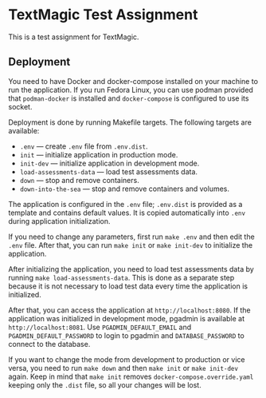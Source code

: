 # TextMagic Test Assignment

This is a test assignment for TextMagic.

## Deployment

You need to have Docker and docker-compose installed on your machine to run the application. If you run Fedora Linux, 
you can use podman provided that `podman-docker` is installed and `docker-compose` is configured to use its socket.

Deployment is done by running Makefile targets. The following targets are available:

* `.env` &mdash; create `.env` file from `.env.dist`.
* `init` &mdash; initialize application in production mode.
* `init-dev` &mdash; initialize application in development mode.
* `load-assessments-data` &mdash; load test assessments data.
* `down` &mdash; stop and remove containers.
* `down-into-the-sea` &mdash; stop and remove containers and volumes.

The application is configured in the `.env` file; `.env.dist` is provided as a template and contains default values.
It is copied automatically into `.env` during application initialization.

If you need to change any parameters, first run `make .env` and then edit the `.env` file. After that, you can run
`make init` or `make init-dev` to initialize the application.

After initializing the application, you need to load test assessments data by running `make load-assessments-data`.
This is done as a separate step because it is not necessary to load test data every time the application is initialized.

After that, you can access the application at `http://localhost:8080`. If the application was initialized in development
mode, pgadmin is available at `http://localhost:8081`. Use `PGADMIN_DEFAULT_EMAIL` and `PGADMIN_DEFAULT_PASSWORD` to
login to pgadmin and `DATABASE_PASSWORD` to connect to the database.

If you want to change the mode from development to production or vice versa, you need to run `make down` and then
`make init` or `make init-dev` again. Keep in mind that `make init` removes `docker-compose.override.yaml` keeping only
the `.dist` file, so all your changes will be lost.
